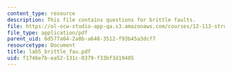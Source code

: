 ```yaml
---
content_type: resource
description: This file contains questions for brittle faults.
file: https://ol-ocw-studio-app-qa.s3.amazonaws.com/courses/12-113-structural-geology-fall-2005/f1746e7bea52131c0379f33bf3d19485_lab5_brittle_fau.pdf
file_type: application/pdf
parent_uid: 6d577a64-2a0b-a648-3512-f93b45a3dcf7
resourcetype: Document
title: lab5_brittle_fau.pdf
uid: f1746e7b-ea52-131c-0379-f33bf3d19485
---
```


